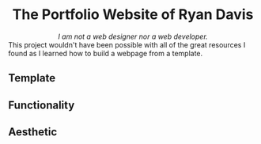 <!-- <div align="center">
    <h1>portfolYOU</h1>
    <i>A beautiful portfolio Jekyll theme that works with GitHub Pages.</i>
    <br><br>
    <img src="screenshot.gif">
    <sub><sup>© 2019 portfolYOU, licensed under the <a href="./LICENSE">MIT License</a>.</sup></sub>
</div> -->

<div align="center">
    <h1>The Portfolio Website of Ryan Davis</h1>
    <i>I am not a web designer nor a web developer.</i>
    <br>
    <!-- <br><br>
    <img src="screenshot.gif">
    <sub><sup>© 2019 portfolYOU, licensed under the <a href="./LICENSE">MIT License</a>.</sup></sub> -->
</div>
This project wouldn't have been possible with all of the great resources I found as I learned how to build a webpage from a template.

## Template

## Functionality

## Aesthetic
